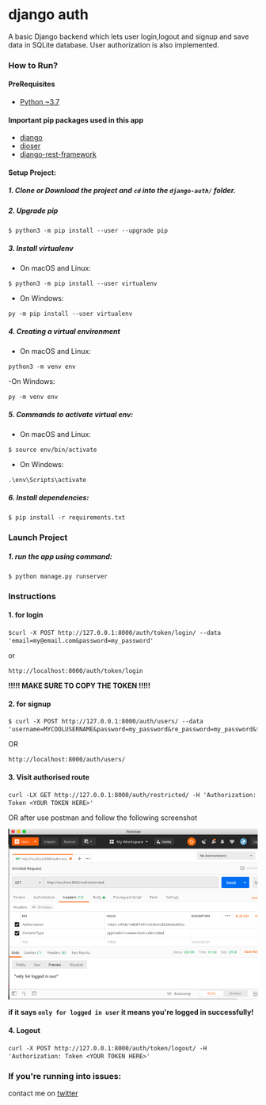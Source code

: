 # django auth

A basic Django backend which lets user login,logout and signup and save data in SQLite database. User authorization is also implemented.


### How to Run?

#### PreRequisites
  * [Python ~3.7](https://www.python.org/)
  
#### Important **pip** packages used in this app
  * [django](https://pypi.org/project/Django/)
  * [djoser](https://pypi.org/project/djoser/0.4.1/)
  * [django-rest-framework](https://pypi.org/project/django-rest-framework/)

  
#### Setup Project:
#####  1. Clone or Download the project and `cd` into the `django-auth/` folder.

#####  2. Upgrade pip
   ```
   $ python3 -m pip install --user --upgrade pip
   ```

#####  3. Install virtualenv
  - On macOS and Linux:
  ```
  $ python3 -m pip install --user virtualenv
  ```

  - On Windows:
  ```
  py -m pip install --user virtualenv
  ```
  
  
##### 4. Creating a virtual environment
 - On macOS and Linux:
 
 ```
 python3 -m venv env
 ```
 
 -On Windows:
 ```
 py -m venv env
 ```
#####  5. Commands to activate virtual env:

  - On macOS and Linux:
  ```
  $ source env/bin/activate
  ```

  - On Windows:
  ```
  .\env\Scripts\activate
  ```

#####  6. Install dependencies:
  ```
  $ pip install -r requirements.txt
  ```

### Launch Project
#####  1. run the app using command:
  ```
  $ python manage.py runserver
  ```
### Instructions
#### 1. for login

```
$curl -X POST http://127.0.0.1:8000/auth/token/login/ --data 'email=my@email.com&password=my_password'
```
or  

```
http://localhost:8000/auth/token/login
```
**!!!!! MAKE SURE TO COPY THE TOKEN !!!!!**
 
#### 2. for signup
```
$ curl -X POST http://127.0.0.1:8000/auth/users/ --data 'username=MYCOOLUSERNAME&password=my_password&re_password=my_password&first_name=Harsh&last_name=Sahu&email=my@email.com'

```
OR
```
http://localhost:8000/auth/users/
```
#### 3. Visit authorised route
```
curl -LX GET http://127.0.0.1:8000/auth/restricted/ -H 'Authorization: Token <YOUR TOKEN HERE>'
```
OR
after use postman and follow the following screenshot

![alt](img/postmanget.png)

**if it says `only for logged in user` it means you're logged in successfully!**

#### 4. Logout
```
curl -X POST http://127.0.0.1:8000/auth/token/logout/ -H 'Authorization: Token <YOUR TOKEN HERE>'
```

### If you're running into issues:
contact me on [twitter](https://www.twitter.com/harshsahu97/)
